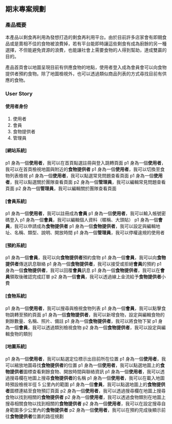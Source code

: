 ## 期末專案規劃

### 產品概要

本產品以剩食再利用為發想打造的剩食再利用平台。由於目前許多店家會有即期食品或是賣相不佳的食物被浪費掉，若有平台能即時讓這些剩食有成為廚餘的另一種選擇，不但能避免資源的浪費，也能讓社會上需要食物的人得到幫助，達成雙贏的目的。

產品首頁會以地圖呈現目前有供應食物的地點，使用者登入成為會員會可以向食物提供者預約食物。除了地圖檢視外，也可以透過類似商品列表的方式尋找目前有供應的食物。

### User Story
#### 使用者身份
1. 使用者
1. 會員
2. 食物提供者
3. 管理員

#### [網站系統]
p1 身為一個**使用者**，我可以在首頁點選註冊與登入跳轉頁面
p1 身為一個**使用者**，我可以在首頁檢視地圖與附近的**食物提供者**
p1 身為一個**使用者**，我可以切換至食物列表檢視
p1 身為一個**使用者**，我可以點選常見問題查看頁面
p1 身為一個**使用者**，我可以點選關於團隊查看頁面
p2 身為一個**管理員**，我可以編輯常見問題查看頁面
p2 身為一個**管理員**，我可以編輯關於團隊查看頁面

#### [會員系統]
p1 身為一個**使用者**，我可以註冊成為**會員**
p1 身為一個**使用者**，我可以輸入帳號密碼登入
p1 身為一個**會員**，我可以編輯個人資料（暱稱、大頭貼）
p1 身為一個**會員**，我可以申請成為**食物提供者**
p1 身為一個**食物提供者**，我可以設定與編輯地址、名稱、類型、說明、開放時間
p1 身為一個**管理員**，我可以停權違規的使用者

#### [預約系統]
p1 身為一個**會員**，我可以向**食物提供者**預約食物
p1 身為一個**會員**，我可以向**食物提供者**傳送訊息聯絡
p1 身為一個**食物提供者**，我可以接受或拒絕**會員**的預約
p1 身為一個**食物提供者**，我可以回覆**會員**訊息
p1 身為一個**食物提供者**，我可以在**會員**領取後確認完成訂單
p2 身為一個**會員**，我可以透過線上金流給予**食物提供者**小費

#### [食物系統]
p1 身為一個**使用者**，我可以搜尋與檢視食物列表
p1 身為一個**會員**，我可以點擊食物跳轉至預約頁面
p1 身為一個**食物提供者**，我可以新增食物，設定與編輯食物的剩餘數量、名稱、照片、備註
p1 身為一個**食物提供者**，我可以將食物下架
p1 身為一個**會員**，我可以透過類別檢視食物
p2 身為一個**食物提供者**，我可以設定與編輯食物的類別

#### [地圖系統]
p1 身為一個**使用者**，我可以點選定位標示出目前所在位置
p1 身為一個**使用者**，我可以縮放地圖尋找**食物提供者**的位置
p1 身為一個**使用者**，我可以點選地圖上的**食物提供者**圖標查看剩餘食物、開放時間與聯絡資訊
p1 身為一個**使用者**，我可以透過搜尋欄在地圖上搜尋**食物提供者**的名稱
p1 身為一個**使用者**，我可以在載入地圖時預設檢視半徑 5 公里內的範圍
p1 身為一個**會員**，我可以點選地圖上的**食物提供者**圖標連結至食物預訂頁面
p2 身為一個**使用者**，我可以透過搜尋欄在地圖上搜尋食物以找到相關的**食物提供者**
p2 身為一個**使用者**，我可以透過食物類別在地圖上搜尋相關食物以找到相關的**食物提供者**
p2 身為一個**使用者**，我可以在設定搜尋自身範圍多少公里內的**食物提供者**
p2 身為一個**使用者**，我可以在預約完成後顯示前往**食物提供者**位置的路徑規劃
